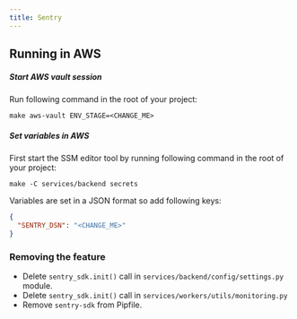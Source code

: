 ```yaml
---
title: Sentry
---
```


## Running in AWS

##### Start AWS vault session

Run following command in the root of your project:

```shell
make aws-vault ENV_STAGE=<CHANGE_ME>
```

##### Set variables in AWS

First start the SSM editor tool by running following command in the root of your project:

```shell
make -C services/backend secrets
```

Variables are set in a JSON format so add following keys:

```json
{
  "SENTRY_DSN": "<CHANGE_ME>"
}
```

### Removing the feature

- Delete `sentry_sdk.init()` call in `services/backend/config/settings.py` module.
- Delete `sentry_sdk.init()` call in `services/workers/utils/monitoring.py`
- Remove `sentry-sdk` from Pipfile.
